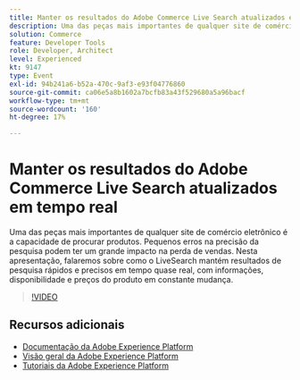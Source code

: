 ```yaml
---
title: Manter os resultados do Adobe Commerce Live Search atualizados em tempo real
description: Uma das peças mais importantes de qualquer site de comércio eletrônico é a capacidade de procurar produtos. Pequenos erros na precisão da pesquisa podem ter um grande impacto na perda de vendas. Nesta apresentação, falaremos sobre como o LiveSearch mantém resultados de pesquisa rápidos e precisos em tempo quase real, com informações, disponibilidade e preços do produto em constante mudança.
solution: Commerce
feature: Developer Tools
role: Developer, Architect
level: Experienced
kt: 9147
type: Event
exl-id: 94b241a6-b52a-470c-9af3-e93f04776860
source-git-commit: ca06e5a8b1602a7bcfb83a43f529680a5a96bacf
workflow-type: tm+mt
source-wordcount: '160'
ht-degree: 17%

---
```


# Manter os resultados do Adobe Commerce Live Search atualizados em tempo real

Uma das peças mais importantes de qualquer site de comércio eletrônico é a capacidade de procurar produtos. Pequenos erros na precisão da pesquisa podem ter um grande impacto na perda de vendas. Nesta apresentação, falaremos sobre como o LiveSearch mantém resultados de pesquisa rápidos e precisos em tempo quase real, com informações, disponibilidade e preços do produto em constante mudança.

>[!VIDEO](https://video.tv.adobe.com/v/337580/?quality=12&learn=on&hidetitle=true)

## Recursos adicionais

- [Documentação da Adobe Experience Platform](https://experienceleague.adobe.com/docs/experience-platform.html)
- [Visão geral da Adobe Experience Platform](https://experienceleague.adobe.com/docs/experience-platform/landing/home.html?lang=pt-BR)
- [Tutoriais da Adobe Experience Platform](https://experienceleague.adobe.com/docs/platform-learn/tutorials/overview.html?lang=pt-BR)

